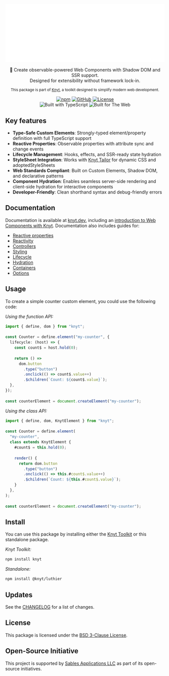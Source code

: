 <div align="center">

[![Knyt](./docs/banner.svg)](https://knyt.dev/s/luthier)

🎻 Create observable-powered Web Components with Shadow DOM and SSR support. <br /> Designed for extensibility without framework lock-in.

<small>

This package is part of [Knyt](https://knyt.dev/), a toolkit designed to simplify modern web development.

</small>

[![npm](https://img.shields.io/npm/v/@knyt/luthier?style=flat-square&labelColor=444)](https://www.npmjs.com/package/@knyt/luthier)
[![GitHub](https://img.shields.io/badge/Source_Code-black?style=flat-square&label=GitHub&labelColor=444)](https://github.com/sables-app/knyt/tree/main/packages/luthier)
[![License](https://img.shields.io/badge/License-BSD_3_Clause-blue?style=flat-square&labelColor=444)](https://github.com/sables-app/knyt/blob/main/LICENSE)
<br />
![Built with TypeScript](https://img.shields.io/badge/Built%20with-TypeScript-3178c6.svg?style=flat-square&logo=typescript&labelColor=444)
![Built for The Web](https://img.shields.io/badge/Built_for-The_Web-e34f26.svg?style=flat-square&logo=HTML5&labelColor=444)

</div>

## Key features

- **Type-Safe Custom Elements**: Strongly-typed element/property definition with full TypeScript support
- **Reactive Properties**: Observable properties with attribute sync and change events
- **Lifecycle Management**: Hooks, effects, and SSR-ready state hydration
- **StyleSheet Integration**: Works with [Knyt Tailor](https://knyt.dev/s/tailor) for dynamic CSS and adoptedStyleSheets
- **Web Standards Compliant**: Built on Custom Elements, Shadow DOM, and declarative patterns
- **Component Hydration**: Enables seamless server-side rendering and client-side hydration for interactive components
- **Developer-Friendly**: Clean shorthand syntax and debug-friendly errors

## Documentation

Documentation is available at [knyt.dev](https://knyt.dev), including an [introduction to Web Components with Knyt](https://knyt.dev/guide/web-components/introduction). Documentation also includes guides for:

- [Reactive properties](https://knyt.dev/guide/web-components/reactive-properties)
- [Reactivity](https://knyt.dev/guide/web-components/reactivity)
- [Controllers](https://knyt.dev/guide/web-components/controllers)
- [Styling](https://knyt.dev/guide/web-components/styling)
- [Lifecycle](https://knyt.dev/guide/web-components/lifecycle)
- [Hydration](https://knyt.dev/guide/web-components/hydration)
- [Containers](https://knyt.dev/guide/web-components/containers)
- [Options](https://knyt.dev/guide/web-components/options)

## Usage

To create a simple counter custom element, you could use the following code:

_Using the function API:_

```ts
import { define, dom } from "knyt";

const Counter = define.element("my-counter", {
  lifecycle: (host) => {
    const count$ = host.hold(0);

    return () =>
      dom.button
        .type("button")
        .onclick(() => count$.value++)
        .$children(`Count: ${count$.value}`);
  },
});

const counterElement = document.createElement("my-counter");
```

_Using the class API:_

```ts
import { define, dom, KnytElement } from "knyt";

const Counter = define.element(
  "my-counter",
  class extends KnytElement {
    #count$ = this.hold(0);

    render() {
      return dom.button
        .type("button")
        .onclick(() => this.#count$.value++)
        .$children(`Count: ${this.#count$.value}`);
    }
  },
);

const counterElement = document.createElement("my-counter");
```

## Install

You can use this package by installing either the [Knyt Toolkit](https://knyt.dev/s/toolkit) or this standalone package.

_Knyt Toolkit:_

```sh
npm install knyt
```

_Standalone:_

```sh
npm install @knyt/luthier
```

## Updates

See the [CHANGELOG](./CHANGELOG.md) for a list of changes.

## License

This package is licensed under the [BSD 3-Clause License](./LICENSE).

## Open-Source Initiative

This project is supported by [Sables Applications LLC](https://sables.app) as part of its open-source initiatives.
